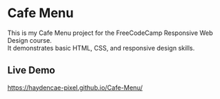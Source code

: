 # Cafe Menu

This is my Cafe Menu project for the FreeCodeCamp Responsive Web Design course.  
It demonstrates basic HTML, CSS, and responsive design skills.  

## Live Demo
https://haydencae-pixel.github.io/Cafe-Menu/
